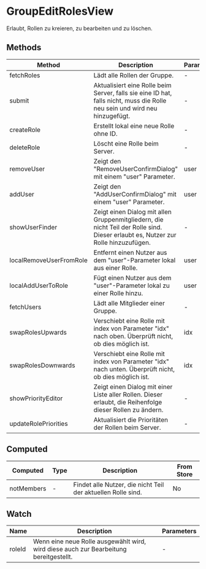 # GroupEditRolesView

Erlaubt, Rollen zu kreieren, zu bearbeiten und zu löschen.

## Methods

<!-- @vuese:GroupEditRolesView:methods:start -->
|Method|Description|Parameters|
|---|---|---|
|fetchRoles|Lädt alle Rollen der Gruppe.|-|
|submit|Aktualisiert eine Rolle beim Server, falls sie eine ID hat, falls nicht, muss die Rolle neu sein und wird neu hinzugefügt.|-|
|createRole|Erstellt lokal eine neue Rolle ohne ID.|-|
|deleteRole|Löscht eine Rolle beim Server.|-|
|removeUser|Zeigt den "RemoveUserConfirmDialog" mit einem "user" Parameter.|user|
|addUser|Zeigt den "AddUserConfirmDialog" mit einem "user" Parameter.|user|
|showUserFinder|Zeigt einen Dialog mit allen Gruppenmitgliedern, die nicht Teil der Rolle sind. Dieser erlaubt es, Nutzer zur Rolle hinzuzufügen.|-|
|localRemoveUserFromRole|Entfernt einen Nutzer aus dem "user"-Parameter lokal aus einer Rolle.|user|
|localAddUserToRole|Fügt einen Nutzer aus dem "user"-Parameter lokal zu einer Rolle hinzu.|user|
|fetchUsers|Lädt alle Mitglieder einer Gruppe.|-|
|swapRolesUpwards|Verschiebt eine Rolle mit index von Parameter "idx" nach oben. Überprüft nicht, ob dies möglich ist.|idx|
|swapRolesDownwards|Verschiebt eine Rolle mit index von Parameter "idx" nach unten. Überprüft nicht, ob dies möglich ist.|idx|
|showPriorityEditor|Zeigt einen Dialog mit einer Liste aller Rollen. Dieser erlaubt, die Reihenfolge dieser Rollen zu ändern.|-|
|updateRolePriorities|Aktualisiert die Prioritäten der Rollen beim Server.|-|

<!-- @vuese:GroupEditRolesView:methods:end -->


## Computed

<!-- @vuese:GroupEditRolesView:computed:start -->
|Computed|Type|Description|From Store|
|---|---|---|---|
|notMembers|-|Findet alle Nutzer, die nicht Teil der aktuellen Rolle sind.|No|

<!-- @vuese:GroupEditRolesView:computed:end -->


## Watch

<!-- @vuese:GroupEditRolesView:watch:start -->
|Name|Description|Parameters|
|---|---|---|
|roleId|Wenn eine neue Rolle ausgewählt wird, wird diese auch zur Bearbeitung bereitgestellt.|-|

<!-- @vuese:GroupEditRolesView:watch:end -->


